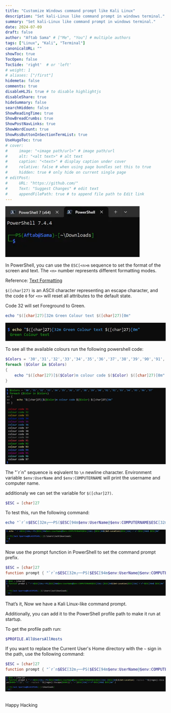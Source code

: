 ```yaml
---
title: "Customize Windows command prompt like Kali Linux"
description: "Set kali-Linux like command prompt in windows terminal."
summary: "Set kali-Linux like command prompt in windows terminal."
date: 2024-07-09
draft: false
author: "Aftab Sama" # ["Me", "You"] # multiple authors
tags: ["Linux", "Kali", "Terminal"]
canonicalURL: ""
showToc: true
TocOpen: false
TocSide: 'right'  # or 'left'
# weight: 1
# aliases: ["/first"]
hidemeta: false
comments: true
disableHLJS: true # to disable highlightjs
disableShare: true
hideSummary: false
searchHidden: false
ShowReadingTime: true
ShowBreadCrumbs: true
ShowPostNavLinks: true
ShowWordCount: true
ShowRssButtonInSectionTermList: true
UseHugoToc: true
# cover:
#     image: "<image path/url>" # image path/url
#     alt: "<alt text>" # alt text
#     caption: "<text>" # display caption under cover
#     relative: false # when using page bundles set this to true
#     hidden: true # only hide on current single page
# editPost:
#     URL: "https://github.com/"
#     Text: "Suggest Changes" # edit text
#     appendFilePath: true # to append file path to Edit link
---
```



![windows terminal prompt image](images/windows-terminal-prompt.webp#center)

In PowerShell, you can use the `ESC[<n>m` sequence to set the format of the screen and text. The `<n>` number represents different formatting modes.

Reference: [Text Formatting](https://learn.microsoft.com/en-us/windows/console/console-virtual-terminal-sequences#text-formatting)

`$([char]27)` is an ASCII character representing an escape character, and the code `0` for `<n>` will reset all attributes to the default state.

Code 32 will set Foreground to Green.
```powershell
echo "$([char]27)[32m Green Colour text $([char]27)[0m"

```
![Foreground Green Colour text](images/foreground-green.webp#center)

To see all the available colours run the following powershell code:
```powershell
$Colors = '30','31','32','33','34','35','36','37','38','39','90','91','92','93','94','95','96','97'
foreach ($Color in $Colors)
{
    echo "$([char]27)[$($Color)m colour code $($Color) $([char]27)[0m"
}
```

![All Foreground Colours](images/all-foreground-colours.webp#center)

The "\`r\`n" sequence is eqivalent to `\n` newline character.
Environment variable `$env:UserName` and `$env:COMPUTERNAME` will print the username and computer name.

additionaly we can set the variable for `$([char]27)`.
```powershell
$ESC = [char]27
```
To test this, run the following command:
```powershell
echo "`r`n$ESC[32m┌──PS($ESC[94m$env:UserName@$env:COMPUTERNAME$ESC[32m)-[$ESC[0m$(Get-Location)$ESC[32m]`r`n└─$ESC[94m$ $ESC[0m"
```

![Test Custom Prompt](images/test-custom-prompt.webp#center)

Now use the prompt function in PowerShell to set the command prompt prefix.
```powershell
$ESC = [char]27
function prompt { "`r`n$ESC[32m┌──PS($ESC[94m$env:UserName@$env:COMPUTERNAME$ESC[32m)-[$ESC[0m$(Get-Location)$ESC[32m]`r`n└─$ESC[94m$ $ESC[0m" }
```

![Set Custom Prompt](images/set-custom-command-prompt.webp#center)

That’s it, Now we have a Kali Linux-like command prompt.

Additionally, you can add it to the PowerShell profile path to make it run at startup.

To get the profile path run:
```powershell
$PROFILE.AllUsersAllHosts
```

If you want to replace the Current User's Home directory with the `~` sign in the path, use the following command:
```powershell
$ESC = [char]27
function prompt { "`r`n$ESC[32m┌──PS($ESC[94m$env:UserName@$env:COMPUTERNAME$ESC$ESC[32m)-[$ESC[0m$($(Get-Location) -replace "^$([regex]::Escape($HOME+"\"))", '~\' -replace "^$([regex]::Escape($HOME))", '~')$ESC[32m]`r`n└─$ESC[94m$ $ESC[0m" }
```

![Custom Prompt with ~ sign](images/custom-prompt-with-tilde-sign.webp#center)

<br>
Happy Hacking

